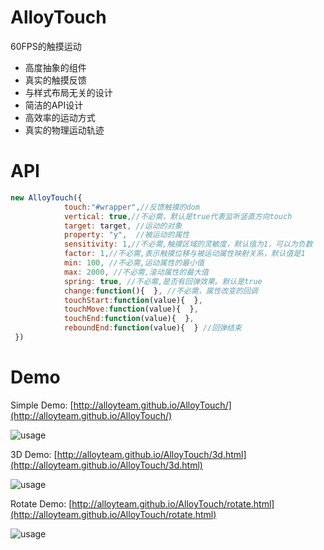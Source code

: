 # AlloyTouch
60FPS的触摸运动

* 高度抽象的组件
* 真实的触摸反馈
* 与样式布局无关的设计
* 简洁的API设计
* 高效率的运动方式
* 真实的物理运动轨迹

# API
```js
new AlloyTouch({
            touch:"#wrapper",//反馈触摸的dom
            vertical: true,//不必需，默认是true代表监听竖直方向touch
            target: target, //运动的对象
            property: "y",  //被运动的属性
            sensitivity: 1,//不必需,触摸区域的灵敏度，默认值为1，可以为负数
            factor: 1,//不必需,表示触摸位移与被运动属性映射关系，默认值是1
            min: 100, //不必需,运动属性的最小值
            max: 2000, //不必需,滚动属性的最大值
            spring: true, //不必需,是否有回弹效果。默认是true
            change:function(){  }, //不必需，属性改变的回调
            touchStart:function(value){  },
            touchMove:function(value){  },
            touchEnd:function(value){  },
            reboundEnd:function(value){  } //回弹结束
 })
```
# Demo

Simple Demo: [http://alloyteam.github.io/AlloyTouch/](http://alloyteam.github.io/AlloyTouch/) 

![usage](http://alloyteam.github.io/AlloyTouch/demo2.png)

3D Demo: [http://alloyteam.github.io/AlloyTouch/3d.html](http://alloyteam.github.io/AlloyTouch/3d.html) 

![usage](http://alloyteam.github.io/AlloyTouch/demo3.png)

Rotate Demo: [http://alloyteam.github.io/AlloyTouch/rotate.html](http://alloyteam.github.io/AlloyTouch/rotate.html) 

![usage](http://alloyteam.github.io/AlloyTouch/demo1.png)

